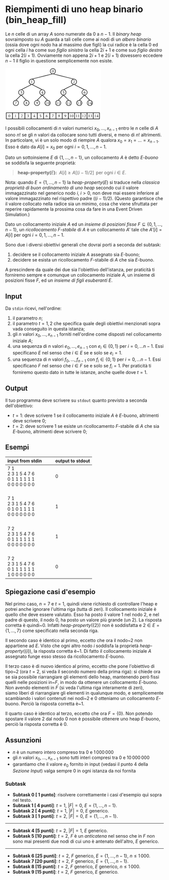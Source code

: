 # Riempimenti di uno heap binario (bin\_heap\_fill)

Le $n$ celle di un array $A$ sono numerate da $0$ a $n-1$. Il _binary heap_ sovraimposto su $A$ guarda a tali celle come ai nodi di un _albero binario_ (ossia dove ogni nodo ha al massimo due figli) la cui radice è la cella $0$ ed ogni cella $i$ ha come suo _figlio sinistro_ la cella $2i+1$ e come suo _figlio destro_ la cella $2(i+1)$. Ovviamente non appena $2i+1$ e $2(i+1)$ dovessero eccedere $n-1$ il figlio in questione semplicemente non esiste.

![Figura: Lo heap binario quarda alle celle di un array come ai nodi di un albero binario](figs/bin_heap_array_correspondence.png)

I possibili collocamenti di $n$ valori numerici $x_0, \ldots, x_{n-1}$ entro le $n$ celle di $A$ sono $n!$ se gli $n$ valori da collocare sono tutti diversi, e  meno di $n!$ altrimenti. In particolare, vi è un solo modo di riempire $A$ qualora $x_0=x_1=\ldots=x_{n-1}$. Esso è dato da $A[i] = x_0$ per ogni $i=0,1,\ldots,n-1$.

Dato un sottoinsieme $E$ di $\{1,\ldots,n-1\}$, un collocamento $A$ è detto $E$_-buono_ se soddisfa la seguente proprietà:

> __heap-property(__$E$__):__ $\;A[i] \geq A[(i-1)/2]\,$ per ogni $i \in E$.

Nota: quando $E=\{1,\ldots,n-1\}$ la _heap-property_$(E)$ si traduce nella _classica proprietà di buon ordinamento di uno heap_ secondo cui il valore immagazzinato nel generico nodo $i$, $i>0$, non deve mai essere inferiore al valore immagazzinato nel rispettivo padre $((i-1)/2)$. (Questo garantisce che il valore collocato nella radice sia un minimo, cosa che viene sfruttata per reperire rapidamente la prossima cosa da fare in una Event Driven Simulation.)

Dato un collocamento iniziale $A$ ed un _insieme di posizioni fisse_ $F\subseteq \{0,1,\ldots,n-1\}$, un _ricollocamento $F$-stabile_ di $A$ è un collocamento $A'$ tale che $A'[i]=A[i]$ per ogni $i=0,1,\ldots,n-1$.

Sono due i diversi obiettivi generali che dovrai porti a seconda del subtask:

1. decidere se il collocamento iniziale $A$ assegnato sia $E$-buono;
2. decidere se esista un ricollocamento $F$-stabile di $A$ che sia $E$-buono.

A prescindere da quale dei due sia l'obiettivo dell'istanza, per praticità ti forniremo sempre e comunque un collocamento iniziale $A$, un insieme di posizioni fisse $F$, ed un _insieme di figli esuberanti_ $E$. 


## Input

Da `stdin` ricevi, nell'ordine:
1. il parametro $n$;
2. il parametro $t=1,2$ che specifica quale degli obiettivi menzionati sopra vada conseguito in questa istanza;
3. gli $n$ valori $x_0, \ldots, x_{n-1}$ forniti nell'ordine come disposti nel collocamento iniziale $A$;
4. una sequenza di $n$ valori $e_0, \ldots, e_{n-1}$ con $e_i \in \{0,1\}$ per $i=0,\ldots n-1$. Essi specificano $E$ nel senso che $i \in E$ se e solo se $e_i = 1$.
5. una sequenza di $n$ valori $f_0, \ldots, f_{n-1}$ con $f_i \in \{0,1\}$ per $i=0,\ldots n-1$. Essi specificano $F$ nel senso che $i \in F$ se e solo se $f_i = 1$. Per praticità ti forniremo questo dato in tutte le istanze, anche quelle dove $t=1$.

## Output

Il tuo programma deve scrivere su `stdout` quanto previsto a seconda dell'obiettivo:
- $t=1$: deve scrivere $1$ se il collocamento iniziale $A$ è $E$-buono, altrimenti deve scrivere $0$;
- $t=2$: deve scrivere $1$ se esiste un ricollocamento $F$-stabile di $A$ che sia $E$-buono, altrimenti deve scrivere $0$;

## Esempi

| input from stdin                                          | &nbsp;&nbsp;&nbsp;&nbsp; | output to stdout |
| ----------------                                          | ------------------------ | ---------------- |
| 7 1<br>2 3 1 5 4 7 6<br>0 1 1 1 1 1 1<br>0 0 0 0 0 0 0    | &nbsp;                   | 0                |
| &nbsp;                                                    | &nbsp;                   | &nbsp;           |
| 7 1<br>2 3 1 5 4 7 6<br>0 1 0 1 1 1 1<br>0 0 0 0 0 0 0    | &nbsp;                   | 1                |
| &nbsp;                                                    | &nbsp;                   | &nbsp;           |
| 7 2<br>2 3 1 5 4 7 6<br>0 1 1 1 1 1 1<br>0 0 0 0 0 0 0    | &nbsp;                   | 1                |
  &nbsp;                                                    | &nbsp;                   | &nbsp;           |
| 7 2<br>2 3 1 5 4 7 6<br>0 1 1 1 1 1 1<br>1 0 0 0 0 0 0    | &nbsp;                   | 0                |

## Spiegazione casi d'esempio

Nel primo caso, $n=7$ e $t=1$, quindi viene richiesto di controllare l'heap e potrei anche ignorare l'ultima riga (tutta di zeri). Il collocamento iniziale è quello che deve essere valutato. Esso ha posto il valore $1$ nel nodo $2$, e nel padre di questo, il nodo $0$, ha posto un valore più grande (un $2$). La risposta corretta è quindi~$0$. Infatti _heap-property_$(\{2\})$ non è soddisfatta e $2\in E=\{1,\ldots,7\}$ come specificato nella seconda riga.  

Il secondo caso è identico al primo, eccetto che ora il nodo~$2$ non appartiene ad $E$. Visto che ogni altro nodo $i$ soddisfa la proprietà _heap-property_$(\{i\})$, la risposta corretta è~$1$. Di fatto il collocamento iniziale $A$ assegnato funge esso stesso da ricollocamento $E$-buono.

Il terzo caso è di nuovo identico al primo, eccetto che pone l'obiettivo di tipo~$2$ (ora $t=2$, si veda il secondo numero della prima riga): si chiede ora se sia possibile riarrangiare gli elementi dello heap, mantenendo però fissi quelli nelle posizioni in~$F$, in modo da ottenere un collocamento $E$-buono. Non avendo elementi in $F$ (si veda l'ultima riga interamente di zeri),  
siamo liberi di riarrangiare gli elementi in qualunque modo, e semplicemente scambiando i valori contenuti nei nodi~$2$ e $0$ otteniamo un collocamento $E$-buono. Perciò la risposta corretta è~$1$.

Il quarto caso è identico al terzo, eccetto che ora $F=\{0\}$. Non potendo spostare il valore $2$ dal nodo $0$ non è possibile ottenere uno heap $E$-buono, perciò la risposta corretta è $0$.


## Assunzioni

- $n$ è un numero intero compreso tra $0$ e $1\,000\,000$
- gli $n$ valori $x_0, \ldots, x_{n-1}$ sono tutti interi compresi tra $0$ e $10\,000\,000$
- garantiamo che il valore $e_0$ fornito in input (vedasi il punto $4$ della _Sezione Input_) valga sempre $0$ in ogni istanza da noi fornita



### Subtask
- **Subtask  0 [ 1 punto]**: risolvere correttamente i casi d'esempio quì sopra nel testo.
- **Subtask  1 [ 4 punti]**: $t=1$, $|F|=0$, $E=\{1,\ldots,n-1\}$.
- **Subtask  2 [ 4 punti]**: $t=1$, $|F|=0$, $E$ generico.
- **Subtask  3 [ 1 punti]**: $t=2$, $|F|=0$, $E=\{1,\ldots,n-1\}$.
---
- **Subtask  4 [5 punti]**: $t=2$, $|F|=1$, $E$ generico.
- **Subtask  5 [10 punti]**: $t=2$, $F$ è un _anticatena_ nel senso che in $F$ non sono mai presenti due nodi di cui uno è antenato dell'altro, $E$ generico.
---
- **Subtask  6 [25 punti]**: $t=2$, $F$ generico, $E=\{1,\ldots,n-1\}$, $n \leq 1\, 000$.
- **Subtask  7 [20 punti]**: $t=2$, $F$ generico, $E=\{1,\ldots,n-1\}$.
- **Subtask  8 [15 punti]**: $t=2$, $F$ generico, $E$ generico, $n \leq 1\, 000$.
- **Subtask  9 [15 punti]**: $t=2$, $F$ generico, $E$ generico.
